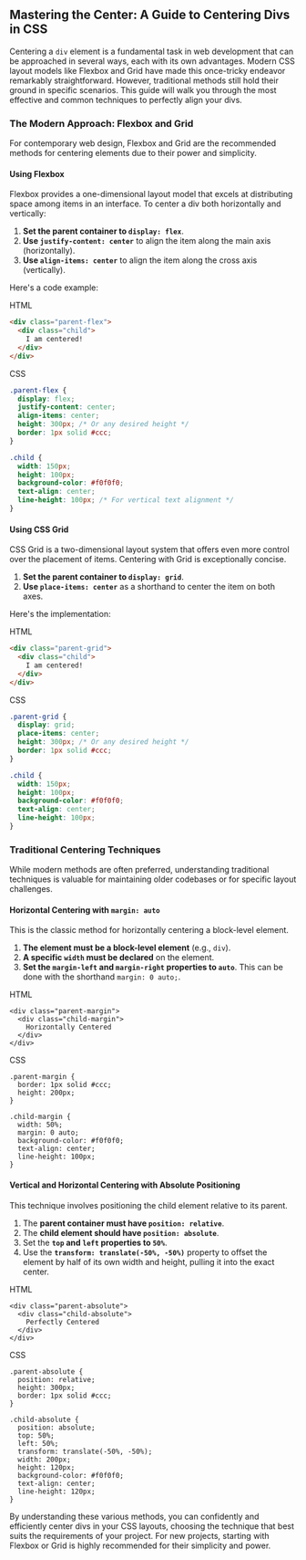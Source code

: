 ## Mastering the Center: A Guide to Centering Divs in CSS

Centering a `div` element is a fundamental task in web development that can be approached in several ways, each with its own advantages. Modern CSS layout models like Flexbox and Grid have made this once-tricky endeavor remarkably straightforward. However, traditional methods still hold their ground in specific scenarios. This guide will walk you through the most effective and common techniques to perfectly align your divs.

### The Modern Approach: Flexbox and Grid

For contemporary web design, Flexbox and Grid are the recommended methods for centering elements due to their power and simplicity.

#### **Using Flexbox**

Flexbox provides a one-dimensional layout model that excels at distributing space among items in an interface. To center a div both horizontally and vertically:

1. **Set the parent container to `display: flex`**.
2. **Use `justify-content: center`** to align the item along the main axis (horizontally).
3. **Use `align-items: center`** to align the item along the cross axis (vertically).

Here's a code example:

HTML

```HTML
<div class="parent-flex">
  <div class="child">
    I am centered!
  </div>
</div>
```

CSS

```CSS
.parent-flex {
  display: flex;
  justify-content: center;
  align-items: center;
  height: 300px; /* Or any desired height */
  border: 1px solid #ccc;
}

.child {
  width: 150px;
  height: 100px;
  background-color: #f0f0f0;
  text-align: center;
  line-height: 100px; /* For vertical text alignment */
}
```

#### **Using CSS Grid**

CSS Grid is a two-dimensional layout system that offers even more control over the placement of items. Centering with Grid is exceptionally concise.

1. **Set the parent container to `display: grid`**.
2. **Use `place-items: center`** as a shorthand to center the item on both axes.

Here's the implementation:

HTML

```HTML
<div class="parent-grid">
  <div class="child">
    I am centered!
  </div>
</div>
```

CSS

```CSS
.parent-grid {
  display: grid;
  place-items: center;
  height: 300px; /* Or any desired height */
  border: 1px solid #ccc;
}

.child {
  width: 150px;
  height: 100px;
  background-color: #f0f0f0;
  text-align: center;
  line-height: 100px;
}
```

### Traditional Centering Techniques

While modern methods are often preferred, understanding traditional techniques is valuable for maintaining older codebases or for specific layout challenges.

#### **Horizontal Centering with `margin: auto`**

This is the classic method for horizontally centering a block-level element.

1. **The element must be a block-level element** (e.g., `div`).
2. **A specific `width` must be declared** on the element.
3. **Set the `margin-left` and `margin-right` properties to `auto`**. This can be done with the shorthand `margin: 0 auto;`.

<!-- end list -->

HTML

```
<div class="parent-margin">
  <div class="child-margin">
    Horizontally Centered
  </div>
</div>
```

CSS

```
.parent-margin {
  border: 1px solid #ccc;
  height: 200px;
}

.child-margin {
  width: 50%;
  margin: 0 auto;
  background-color: #f0f0f0;
  text-align: center;
  line-height: 100px;
}
```

#### **Vertical and Horizontal Centering with Absolute Positioning**

This technique involves positioning the child element relative to its parent.

1. The **parent container must have `position: relative`**.
2. The **child element should have `position: absolute`**.
3. Set the **`top` and `left` properties to `50%`**.
4. Use the **`transform: translate(-50%, -50%)`** property to offset the element by half of its own width and height, pulling it into the exact center.

<!-- end list -->

HTML

```
<div class="parent-absolute">
  <div class="child-absolute">
    Perfectly Centered
  </div>
</div>
```

CSS

```
.parent-absolute {
  position: relative;
  height: 300px;
  border: 1px solid #ccc;
}

.child-absolute {
  position: absolute;
  top: 50%;
  left: 50%;
  transform: translate(-50%, -50%);
  width: 200px;
  height: 120px;
  background-color: #f0f0f0;
  text-align: center;
  line-height: 120px;
}
```

By understanding these various methods, you can confidently and efficiently center divs in your CSS layouts, choosing the technique that best suits the requirements of your project. For new projects, starting with Flexbox or Grid is highly recommended for their simplicity and power.